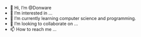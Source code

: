- 👋 Hi, I’m @Donware
- 👀 I’m interested in ...
- 🌱 I’m currently learning computer science and programming. 
- 💞️ I’m looking to collaborate on ...
- 📫 How to reach me ...

<!---
Donware/Donware is a ✨ special ✨ repository because its `README.md` (this file) appears on your GitHub profile.
You can click the Preview link to take a look at your changes.
--->
